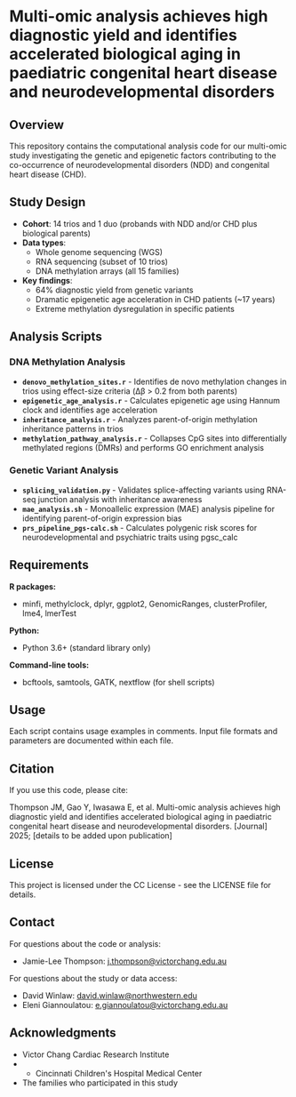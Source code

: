 # Multi-omic analysis achieves high diagnostic yield and identifies accelerated biological aging in paediatric congenital heart disease and neurodevelopmental disorders


## Overview

This repository contains the computational analysis code for our multi-omic study investigating the genetic and epigenetic factors contributing to the co-occurrence of neurodevelopmental disorders (NDD) and congenital heart disease (CHD).

## Study Design

- **Cohort**: 14 trios and 1 duo (probands with NDD and/or CHD plus biological parents)
- **Data types**: 
  - Whole genome sequencing (WGS)
  - RNA sequencing (subset of 10 trios)
  - DNA methylation arrays (all 15 families)
- **Key findings**:
  - 64% diagnostic yield from genetic variants
  - Dramatic epigenetic age acceleration in CHD patients (~17 years)
  - Extreme methylation dysregulation in specific patients

## Analysis Scripts

### DNA Methylation Analysis
- **`denovo_methylation_sites.r`** - Identifies de novo methylation changes in trios using effect-size criteria (Δβ > 0.2 from both parents)
- **`epigenetic_age_analysis.r`** - Calculates epigenetic age using Hannum clock and identifies age acceleration
- **`inheritance_analysis.r`** - Analyzes parent-of-origin methylation inheritance patterns in trios
- **`methylation_pathway_analysis.r`** - Collapses CpG sites into differentially methylated regions (DMRs) and performs GO enrichment analysis

### Genetic Variant Analysis
- **`splicing_validation.py`** - Validates splice-affecting variants using RNA-seq junction analysis with inheritance awareness
- **`mae_analysis.sh`** - Monoallelic expression (MAE) analysis pipeline for identifying parent-of-origin expression bias
- **`prs_pipeline_pgs-calc.sh`** - Calculates polygenic risk scores for neurodevelopmental and psychiatric traits using pgsc_calc

## Requirements

**R packages:**
- minfi, methylclock, dplyr, ggplot2, GenomicRanges, clusterProfiler, lme4, lmerTest

**Python:**
- Python 3.6+ (standard library only)

**Command-line tools:**
- bcftools, samtools, GATK, nextflow (for shell scripts)

## Usage

Each script contains usage examples in comments. Input file formats and parameters are documented within each file.

## Citation

If you use this code, please cite:

Thompson JM, Gao Y, Iwasawa E, et al. Multi-omic analysis achieves high diagnostic yield and identifies accelerated biological aging in paediatric congenital heart disease and neurodevelopmental disorders. [Journal] 2025; [details to be added upon publication]

## License

This project is licensed under the CC License - see the LICENSE file for details.

## Contact

For questions about the code or analysis:
- Jamie-Lee Thompson: j.thompson@victorchang.edu.au

For questions about the study or data access:
- David Winlaw: david.winlaw@northwestern.edu
- Eleni Giannoulatou: e.giannoulatou@victorchang.edu.au

## Acknowledgments

- Victor Chang Cardiac Research Institute
- - Cincinnati Children's Hospital Medical Center
- The families who participated in this study
